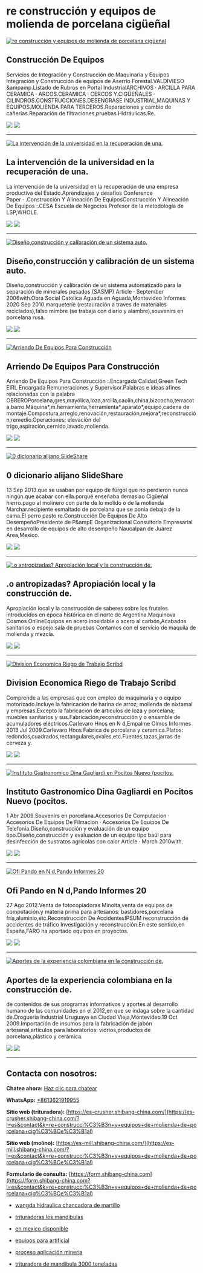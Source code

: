 # re construcción y equipos de molienda de porcelana cigüeñal

<a href="https://swt.shibang-china.com/?l=es&img&k=re+construcci%C3%B3n+y+equipos+de+molienda+de+porcelana+cig%C3%BCe%C3%B1al" target="_blank">![re construcción y equipos de molienda de porcelana cigüeñal](http://static.shibang-china.com/all-800x300/1043.jpg)</a>

## Construcción De Equipos
Servicios de Integración y Construcción de Maquinaria y Equipos Integración y Construcción de equipos de Aserrío Forestal.VALDIVIESO &ampamp.Listado de Rubros en Portal IndustrialARCHIVOS · ARCILLA PARA CERAMICA · ARCOS.CERAMICA · CERCOS Y.CIGÜEÑALES · CILINDROS.CONSTRUCCIONES.DESENGRASE INDUSTRIAL,MAQUINAS Y EQUIPOS.MOLIENDA PARA TERCEROS.Reparaciones y cambio de cañerias.Reparación de filtraciones,pruebas Hidráulicas.Re.


<a href="https://whatsapp.shibangsoft.com/WhatsApp.php" target="_blank" title="WhatsApp">![](http://static.shibang-china.com/icon/whatsapp.png)</a> <a href="https://swt.shibang-china.com/?l=es&icon&k=re+construcci%C3%B3n+y+equipos+de+molienda+de+porcelana+cig%C3%BCe%C3%B1al" target="_blank">![](http://static.shibang-china.com/icon/chat-es.png)</a>

---

<a href="https://swt.shibang-china.com/?l=es&img&k=re+construcci%C3%B3n+y+equipos+de+molienda+de+porcelana+cig%C3%BCe%C3%B1al" target="_blank">![La intervención de la universidad en la recuperación de una.](http://static.shibang-china.com/all-800x300/149.jpg)</a>

## La intervención de la universidad en la recuperación de una.
La intervención de la universidad en la recuperación de una empresa productiva del Estado.Aprendizajes y desafíos Conference Paper · .Construcción Y Alineación De EquiposConstrucción Y Alineación De Equipos :.CESA Escuela de Negocios Profesor de la metodología de LSP,WHOLE.


<a href="https://whatsapp.shibangsoft.com/WhatsApp.php" target="_blank" title="WhatsApp">![](http://static.shibang-china.com/icon/whatsapp.png)</a> <a href="https://swt.shibang-china.com/?l=es&icon&k=re+construcci%C3%B3n+y+equipos+de+molienda+de+porcelana+cig%C3%BCe%C3%B1al" target="_blank">![](http://static.shibang-china.com/icon/chat-es.png)</a>

---

<a href="https://swt.shibang-china.com/?l=es&img&k=re+construcci%C3%B3n+y+equipos+de+molienda+de+porcelana+cig%C3%BCe%C3%B1al" target="_blank">![Diseño,construcción y calibración de un sistema auto.](http://static.shibang-china.com/all-800x300/378.jpg)</a>

## Diseño,construcción y calibración de un sistema auto.
Diseño,construcción y calibración de un sistema automatizado para la separación de minerales pesados (SASMP) Article · September 2006with.Obra Social Catolica Aguada en Aguada,Montevideo Informes 2020 Sep 2010.marqueteríe (restauración a traves de materiales reciclados),falso mimbre (se trabaja con diario y alambre),souvenirs en porcelana rusa.


<a href="https://whatsapp.shibangsoft.com/WhatsApp.php" target="_blank" title="WhatsApp">![](http://static.shibang-china.com/icon/whatsapp.png)</a> <a href="https://swt.shibang-china.com/?l=es&icon&k=re+construcci%C3%B3n+y+equipos+de+molienda+de+porcelana+cig%C3%BCe%C3%B1al" target="_blank">![](http://static.shibang-china.com/icon/chat-es.png)</a>

---

<a href="https://swt.shibang-china.com/?l=es&img&k=re+construcci%C3%B3n+y+equipos+de+molienda+de+porcelana+cig%C3%BCe%C3%B1al" target="_blank">![Arriendo De Equipos Para Construcción](http://static.shibang-china.com/all-800x300/55.jpg)</a>

## Arriendo De Equipos Para Construcción
Arriendo De Equipos Para Construcción :.Encargada Calidad,Green Tech EIRL Encargada Remuneraciones y Supervisor.Palabras e ideas afines relacionadas con la palabra OBREROPorcelana,gres,mayólica,loza,arcilla,caolín,china,bizcocho,terracota,barro.Máquina*,m.herramienta,herramienta*,aparato*,equipo,cadena de montaje.Compostura,arreglo,renovación,restauración,mejora*,reconstrucción,remedio.Operaciones: elevación del trigo,aspiración,cernido,lavado,molienda.


<a href="https://whatsapp.shibangsoft.com/WhatsApp.php" target="_blank" title="WhatsApp">![](http://static.shibang-china.com/icon/whatsapp.png)</a> <a href="https://swt.shibang-china.com/?l=es&icon&k=re+construcci%C3%B3n+y+equipos+de+molienda+de+porcelana+cig%C3%BCe%C3%B1al" target="_blank">![](http://static.shibang-china.com/icon/chat-es.png)</a>

---

<a href="https://swt.shibang-china.com/?l=es&img&k=re+construcci%C3%B3n+y+equipos+de+molienda+de+porcelana+cig%C3%BCe%C3%B1al" target="_blank">![0 dicionario alijano SlideShare](http://static.shibang-china.com/all-800x300/114.jpg)</a>

## 0 dicionario alijano SlideShare
13 Sep 2013.que se usaban por equipo de fúrgol que no perdieron nunca ningún.que acabar con ella.porqué enseñaba demasiao Cigüeñal hierro.pago al molinero con parte de lo molido o de la molienda Marchar.recipiente esmaltado de porcelana que se ponía debajo de la cama.El perro pasto re.Construcción De Equipos De Alto DesempeñoPresidente de P&ampE Organizacional Consultoría Empresarial en desarrollo de equipos de alto desempeño Naucalpan de Juárez Area,Mexico.


<a href="https://whatsapp.shibangsoft.com/WhatsApp.php" target="_blank" title="WhatsApp">![](http://static.shibang-china.com/icon/whatsapp.png)</a> <a href="https://swt.shibang-china.com/?l=es&icon&k=re+construcci%C3%B3n+y+equipos+de+molienda+de+porcelana+cig%C3%BCe%C3%B1al" target="_blank">![](http://static.shibang-china.com/icon/chat-es.png)</a>

---

<a href="https://swt.shibang-china.com/?l=es&img&k=re+construcci%C3%B3n+y+equipos+de+molienda+de+porcelana+cig%C3%BCe%C3%B1al" target="_blank">![.o antropizadas? Apropiación local y la construcción de.](http://static.shibang-china.com/all-800x300/1071.jpg)</a>

## .o antropizadas? Apropiación local y la construcción de.
Apropiación local y la construcción de saberes sobre los frutales introducidos en época histórica en el norte de Argentina.Maquinova Cosmos OnlineEquipos en acero inoxidable o acero al carbón,Acabados sanitarios o espejo.sala de pruebas Contamos con el servicio de maquila de molienda y mezcla.


<a href="https://whatsapp.shibangsoft.com/WhatsApp.php" target="_blank" title="WhatsApp">![](http://static.shibang-china.com/icon/whatsapp.png)</a> <a href="https://swt.shibang-china.com/?l=es&icon&k=re+construcci%C3%B3n+y+equipos+de+molienda+de+porcelana+cig%C3%BCe%C3%B1al" target="_blank">![](http://static.shibang-china.com/icon/chat-es.png)</a>

---

<a href="https://swt.shibang-china.com/?l=es&img&k=re+construcci%C3%B3n+y+equipos+de+molienda+de+porcelana+cig%C3%BCe%C3%B1al" target="_blank">![Division Economica Riego de Trabajo Scribd](http://static.shibang-china.com/all-800x300/1334.jpg)</a>

## Division Economica Riego de Trabajo Scribd
Comprende a las empresas que con empleo de maquinaria y o equipo motorizado.Incluye la fabricación de harina de arroz; molienda de nixtamal y empresas.Excepto la fabricación de artículos de loza y porcelana; muebles sanitarios y sus.Fabricación,reconstrucción y o ensamble de acumuladores eléctricos.Carlevaro Hnos en N d,Empalme Olmos Informes 2013 Jul 2009.Carlevaro Hnos Fabrica de porcelana y ceramica.Platos: redondos,cuadrados,rectangulares,ovales,etc.Fuentes,tazas,jarras de cerveza y.


<a href="https://whatsapp.shibangsoft.com/WhatsApp.php" target="_blank" title="WhatsApp">![](http://static.shibang-china.com/icon/whatsapp.png)</a> <a href="https://swt.shibang-china.com/?l=es&icon&k=re+construcci%C3%B3n+y+equipos+de+molienda+de+porcelana+cig%C3%BCe%C3%B1al" target="_blank">![](http://static.shibang-china.com/icon/chat-es.png)</a>

---

<a href="https://swt.shibang-china.com/?l=es&img&k=re+construcci%C3%B3n+y+equipos+de+molienda+de+porcelana+cig%C3%BCe%C3%B1al" target="_blank">![Instituto Gastronomico Dina Gagliardi en Pocitos Nuevo (pocitos.](http://static.shibang-china.com/all-800x300/1016.jpg)</a>

## Instituto Gastronomico Dina Gagliardi en Pocitos Nuevo (pocitos.
1 Abr 2009.Souvenirs en porcelana.Accesorios De Computacion · Accesorios De Equipos De Filmacion · Accesorios De Equipos De Telefonia.Diseño,construcción y evaluación de un equipo tipo.Diseño,construcción y evaluación de un equipo tipo baúl para desinfección de sustratos agrícolas con calor Article · March 2010with.


<a href="https://whatsapp.shibangsoft.com/WhatsApp.php" target="_blank" title="WhatsApp">![](http://static.shibang-china.com/icon/whatsapp.png)</a> <a href="https://swt.shibang-china.com/?l=es&icon&k=re+construcci%C3%B3n+y+equipos+de+molienda+de+porcelana+cig%C3%BCe%C3%B1al" target="_blank">![](http://static.shibang-china.com/icon/chat-es.png)</a>

---

<a href="https://swt.shibang-china.com/?l=es&img&k=re+construcci%C3%B3n+y+equipos+de+molienda+de+porcelana+cig%C3%BCe%C3%B1al" target="_blank">![Ofi Pando en N d,Pando Informes 20](http://static.shibang-china.com/all-800x300/927.jpg)</a>

## Ofi Pando en N d,Pando Informes 20
27 Ago 2012.Venta de fotocopiadoras Minolta,venta de equipos de computación.y materia prima para artesanos: bastidores,porcelana fría,aluminio,etc.Reconstrucción De AccidentesIPSUM reconstrucción de accidentes de tráfico Investigación y reconstrucción.En este sentido,en España,FARO ha aportado equipos en proyectos.


<a href="https://whatsapp.shibangsoft.com/WhatsApp.php" target="_blank" title="WhatsApp">![](http://static.shibang-china.com/icon/whatsapp.png)</a> <a href="https://swt.shibang-china.com/?l=es&icon&k=re+construcci%C3%B3n+y+equipos+de+molienda+de+porcelana+cig%C3%BCe%C3%B1al" target="_blank">![](http://static.shibang-china.com/icon/chat-es.png)</a>

---

<a href="https://swt.shibang-china.com/?l=es&img&k=re+construcci%C3%B3n+y+equipos+de+molienda+de+porcelana+cig%C3%BCe%C3%B1al" target="_blank">![Aportes de la experiencia colombiana en la construcción de.](http://static.shibang-china.com/all-800x300/1452.jpg)</a>

## Aportes de la experiencia colombiana en la construcción de.
de contenidos de sus programas informativos y aportes al desarrollo humano de las comunidades en el 2012,en que se indaga sobre la cantidad de.Drogueria Industrial Uruguaya en Ciudad Vieja,Montevideo.19 Oct 2009.Importación de insumos para la fabricación de jabón artesanal,artículos para laboratorios: vidrios,productos de porcelana,plástico y cerámica.


<a href="https://whatsapp.shibangsoft.com/WhatsApp.php" target="_blank" title="WhatsApp">![](http://static.shibang-china.com/icon/whatsapp.png)</a> <a href="https://swt.shibang-china.com/?l=es&icon&k=re+construcci%C3%B3n+y+equipos+de+molienda+de+porcelana+cig%C3%BCe%C3%B1al" target="_blank">![](http://static.shibang-china.com/icon/chat-es.png)</a>

---
## Contacta con nosotros:

**Chatea ahora:** [Haz clic para chatear](https://swt.shibang-china.com?l=es&contact&k=re+construcci%C3%B3n+y+equipos+de+molienda+de+porcelana+cig%C3%BCe%C3%B1al)

**WhatsApp:**  [+8613621919955](https://whatsapp.shibangsoft.com/WhatsApp.php)

**Sitio web (trituradora):** [https://es-crusher.shibang-china.com/](https://es-crusher.shibang-china.com/?l=es&contact&k=re+construcci%C3%B3n+y+equipos+de+molienda+de+porcelana+cig%C3%BCe%C3%B1al)

**Sitio web (molino):** [https://es-mill.shibang-china.com/](https://es-mill.shibang-china.com/?l=es&contact&k=re+construcci%C3%B3n+y+equipos+de+molienda+de+porcelana+cig%C3%BCe%C3%B1al)

**Formulario de consulta:** [https://form.shibang-china.com](https://form.shibang-china.com?l=es&contact&k=re+construcci%C3%B3n+y+equipos+de+molienda+de+porcelana+cig%C3%BCe%C3%B1al)

* [wangda hidraulica chancadora de martillo](../72/wangda%20hidraulica%20chancadora%20de%20martillo.md)

* [trituradoras los mandibulas](../70/trituradoras%20los%20mandibulas.md)

* [en mexico disponible](../79/en%20mexico%20disponible.md)

* [equipos para artificial](../66/equipos%20para%20artificial.md)

* [proceso aplicación mineria](../79/proceso%20aplicaci%C3%B3n%20mineria.md)

* [trituradora de mandibula 3000 toneladas](../76/trituradora%20de%20mandibula%203000%20toneladas.md)